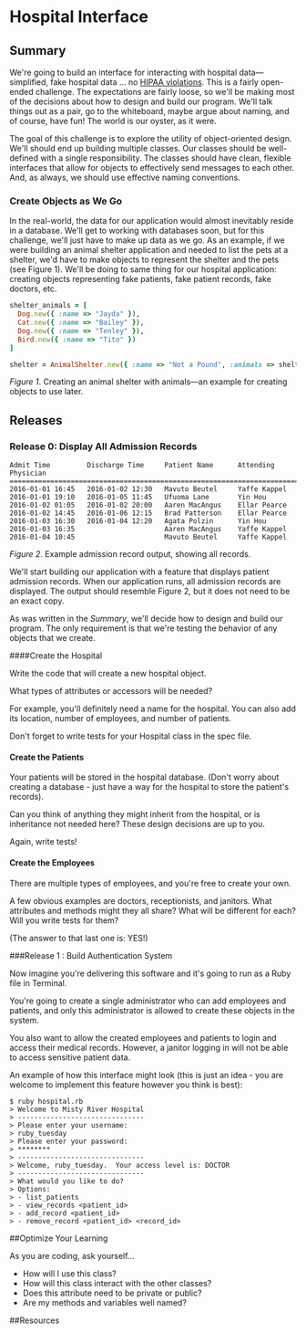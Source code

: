 # Hospital Interface 
 
## Summary 
We're going to build an interface for interacting with hospital data—simplified, fake hospital data ... no [HIPAA violations][wikipedia hipaa privacy].  This is a fairly open-ended challenge.  The expectations are fairly loose, so we'll be making most of the decisions about how to design and build our program.  We'll talk things out as a pair, go to the whiteboard, maybe argue about naming, and of course, have fun!  The world is our oyster, as it were.

The goal of this challenge is to explore the utility of object-oriented design.  We'll should end up building multiple classes.  Our classes should be well-defined with a single responsibility.  The classes should have clean, flexible interfaces that allow for objects to effectively send messages to each other.  And, as always, we should use effective naming conventions.


### Create Objects as We Go
In the real-world, the data for our application would almost inevitably reside in a database.  We'll get to working with databases soon, but for this challenge, we'll just have to make up data as we go.  As an example, if we were building an animal shelter application and needed to list the pets at a shelter, we'd have to make objects to represent the shelter and the pets (see Figure 1).  We'll be doing to same thing for our hospital application:  creating objects representing fake patients, fake patient records, fake doctors, etc.

```ruby
shelter_animals = [
  Dog.new({ :name => "Jayda" }),
  Cat.new({ :name => "Bailey" }),
  Dog.new({ :name => "Tenley" }),
  Bird.new({ :name => "Tito" })
]

shelter = AnimalShelter.new({ :name => "Not a Pound", :animals => shelter_animals })
```
*Figure 1*.  Creating an animal shelter with animals—an example for creating objects to use later.


## Releases
### Release 0: Display All Admission Records
```
Admit Time         Discharge Time     Patient Name      Attending Physician
===========================================================================
2016-01-01 16:45   2016-01-02 12:30   Mavuto Beutel     Yaffe Kappel
2016-01-01 19:10   2016-01-05 11:45   Ufuoma Lane       Yin Hou
2016-01-02 01:05   2016-01-02 20:00   Aaren MacAngus    Ellar Pearce
2016-01-02 14:45   2016-01-06 12:15   Brad Patterson    Ellar Pearce
2016-01-03 16:30   2016-01-04 12:20   Agata Polzin      Yin Hou
2016-01-03 16:35                      Aaren MacAngus    Yaffe Kappel
2016-01-04 10:45                      Mavuto Beutel     Yaffe Kappel
```
*Figure 2*.  Example admission record output, showing all records.

We'll start building our application with a feature that displays patient admission records.  When our application runs, all admission records are displayed.  The output should resemble Figure 2, but it does not need to be an exact copy.

As was written in the *Summary*, we'll decide how to design and build our program.  The only requirement is that we're testing the behavior of any objects that we create.  






####Create the Hospital

Write the code that will create a new hospital object. 

What types of attributes or accessors will be needed?

For example, you'll definitely need a name for the hospital. You can also add its location, number of employees, and number of patients.

Don't forget to write tests for your Hospital class in the spec file.

#### Create the Patients

Your patients will be stored in the hospital database.  (Don't worry about creating a database - just have a way for the hospital to store the patient's records).

Can you think of anything they might inherit from the hospital, or is inheritance not needed here? These design decisions are up to you.

Again, write tests!

#### Create the Employees

There are multiple types of employees, and you're free to create your own. 

A few obvious examples are doctors, receptionists, and janitors.  What attributes and methods might they all share?  What will be different for each?  Will you write tests for them?

(The answer to that last one is: YES!)

###Release 1 : Build Authentication System

Now imagine you're delivering this software and it's going to run as a Ruby file in Terminal. 

You're going to create a single administrator who can add employees and patients, and only this administrator is allowed to create these objects in the system.

You also want to allow the created employees and patients to login and access their medical records. However, a janitor logging in will not be able to access sensitive patient data.

An example of how this interface might look (this is just an idea - you are welcome to implement this feature however you think is best):

```text
$ ruby hospital.rb
> Welcome to Misty River Hospital
> -------------------------------
> Please enter your username:
> ruby_tuesday
> Please enter your password:
> ********
> -------------------------------
> Welcome, ruby_tuesday.  Your access level is: DOCTOR
> -------------------------------
> What would you like to do?
> Options:
> - list_patients
> - view_records <patient_id>
> - add_record <patient_id>
> - remove_record <patient_id> <record_id>
``` 


##Optimize Your Learning 

As you are coding, ask yourself...

 * How will I use this class?
 * How will this class interact with the other classes?
 * Does this attribute need to be private or public?
 * Are my methods and variables well named?


##Resources


[wikipedia hipaa privacy]: https://en.wikipedia.org/wiki/Health_Insurance_Portability_and_Accountability_Act#Privacy_Rule



